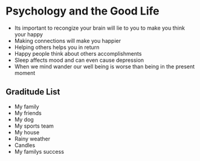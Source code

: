 # Psychology and the Good Life
- Its important to recongize your brain will lie to you to make you think your happy 
- Making connections will make you happier 
- Helping others helps you in return 
- Happy people think about others accomplishments
- Sleep affects mood and can even cause depression 
- When we mind wander our well being is worse than being in the present moment 
## Graditude List 
- My family 
- My friends 
- My dog 
- My sports team 
- My house 
- Rainy weather 
- Candles 
- My familys success 